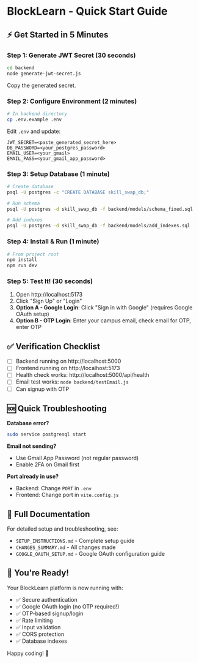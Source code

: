 # BlockLearn - Quick Start Guide

## ⚡ Get Started in 5 Minutes

### Step 1: Generate JWT Secret (30 seconds)
```bash
cd backend
node generate-jwt-secret.js
```
Copy the generated secret.

### Step 2: Configure Environment (2 minutes)
```bash
# In backend directory
cp .env.example .env
```

Edit `.env` and update:
```env
JWT_SECRET=<paste_generated_secret_here>
DB_PASSWORD=<your_postgres_password>
EMAIL_USER=<your_gmail>
EMAIL_PASS=<your_gmail_app_password>
```

### Step 3: Setup Database (1 minute)
```bash
# Create database
psql -U postgres -c "CREATE DATABASE skill_swap_db;"

# Run schema
psql -U postgres -d skill_swap_db -f backend/models/schema_fixed.sql

# Add indexes
psql -U postgres -d skill_swap_db -f backend/models/add_indexes.sql
```

### Step 4: Install & Run (1 minute)
```bash
# From project root
npm install
npm run dev
```

### Step 5: Test It! (30 seconds)
1. Open http://localhost:5173
2. Click "Sign Up" or "Login"
3. **Option A - Google Login**: Click "Sign in with Google" (requires Google OAuth setup)
4. **Option B - OTP Login**: Enter your campus email, check email for OTP, enter OTP

## ✅ Verification Checklist

- [ ] Backend running on http://localhost:5000
- [ ] Frontend running on http://localhost:5173
- [ ] Health check works: http://localhost:5000/api/health
- [ ] Email test works: `node backend/testEmail.js`
- [ ] Can signup with OTP

## 🆘 Quick Troubleshooting

**Database error?**
```bash
sudo service postgresql start
```

**Email not sending?**
- Use Gmail App Password (not regular password)
- Enable 2FA on Gmail first

**Port already in use?**
- Backend: Change `PORT` in `.env`
- Frontend: Change port in `vite.config.js`

## 📖 Full Documentation

For detailed setup and troubleshooting, see:
- `SETUP_INSTRUCTIONS.md` - Complete setup guide
- `CHANGES_SUMMARY.md` - All changes made
- `GOOGLE_OAUTH_SETUP.md` - Google OAuth configuration guide

## 🎉 You're Ready!

Your BlockLearn platform is now running with:
- ✅ Secure authentication
- ✅ Google OAuth login (no OTP required!)
- ✅ OTP-based signup/login
- ✅ Rate limiting
- ✅ Input validation
- ✅ CORS protection
- ✅ Database indexes

Happy coding! 🚀
